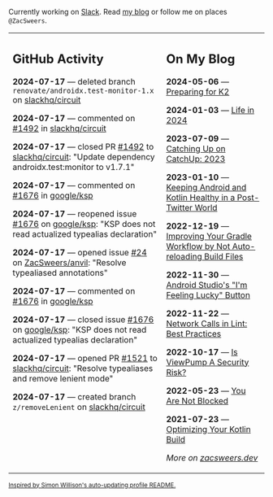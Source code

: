Currently working on [Slack](https://slack.com/). Read [my blog](https://zacsweers.dev/) or follow me on places `@ZacSweers`.

<table><tr><td valign="top" width="60%">

## GitHub Activity
<!-- githubActivity starts -->
**2024-07-17** — deleted branch `renovate/androidx.test-monitor-1.x` on [slackhq/circuit](https://github.com/slackhq/circuit)

**2024-07-17** — commented on [#1492](https://github.com/slackhq/circuit/pull/1492#issuecomment-2232430086) in [slackhq/circuit](https://github.com/slackhq/circuit)

**2024-07-17** — closed PR [#1492](https://github.com/slackhq/circuit/pull/1492) to [slackhq/circuit](https://github.com/slackhq/circuit): "Update dependency androidx.test:monitor to v1.7.1"

**2024-07-17** — commented on [#1676](https://github.com/google/ksp/issues/1676#issuecomment-2232410795) in [google/ksp](https://github.com/google/ksp)

**2024-07-17** — reopened issue [#1676](https://github.com/google/ksp/issues/1676) on [google/ksp](https://github.com/google/ksp): "KSP does not read actualized typealias declaration"

**2024-07-17** — opened issue [#24](https://github.com/ZacSweers/anvil/issues/24) on [ZacSweers/anvil](https://github.com/ZacSweers/anvil): "Resolve typealiased annotations"

**2024-07-17** — commented on [#1676](https://github.com/google/ksp/issues/1676#issuecomment-2232374376) in [google/ksp](https://github.com/google/ksp)

**2024-07-17** — closed issue [#1676](https://github.com/google/ksp/issues/1676) on [google/ksp](https://github.com/google/ksp): "KSP does not read actualized typealias declaration"

**2024-07-17** — opened PR [#1521](https://github.com/slackhq/circuit/pull/1521) to [slackhq/circuit](https://github.com/slackhq/circuit): "Resolve typealiases and remove lenient mode"

**2024-07-17** — created branch `z/removeLenient` on [slackhq/circuit](https://github.com/slackhq/circuit)
<!-- githubActivity ends -->
</td><td valign="top" width="40%">

## On My Blog
<!-- blog starts -->
**2024-05-06** — [Preparing for K2](https://www.zacsweers.dev/preparing-for-k2/)

**2024-01-03** — [Life in 2024](https://www.zacsweers.dev/life-in-2024/)

**2023-07-09** — [Catching Up on CatchUp: 2023](https://www.zacsweers.dev/catching-up-on-catchup-2023/)

**2023-01-10** — [Keeping Android and Kotlin Healthy in a Post-Twitter World](https://www.zacsweers.dev/keeping-android-healthy/)

**2022-12-19** — [Improving Your Gradle Workflow by Not Auto-reloading Build Files](https://www.zacsweers.dev/improving-your-workflow-by-not-auto-reloading-build-files/)

**2022-11-30** — [Android Studio's "I'm Feeling Lucky" Button](https://www.zacsweers.dev/android-studios-im-feeling-lucky-button/)

**2022-11-22** — [Network Calls in Lint: Best Practices](https://www.zacsweers.dev/network-calls-in-lint-best-practices/)

**2022-10-17** — [Is ViewPump A Security Risk?](https://www.zacsweers.dev/is-viewpump-a-security-risk/)

**2022-05-23** — [You Are Not Blocked](https://www.zacsweers.dev/you-are-not-blocked/)

**2021-07-23** — [Optimizing Your Kotlin Build](https://www.zacsweers.dev/optimizing-your-kotlin-build/)
<!-- blog ends -->
_More on [zacsweers.dev](https://zacsweers.dev/)_
</td></tr></table>

<sub><a href="https://simonwillison.net/2020/Jul/10/self-updating-profile-readme/">Inspired by Simon Willison's auto-updating profile README.</a></sub>